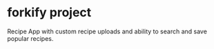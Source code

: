 # forkify project

Recipe App with custom recipe uploads and ability to search and save popular recipes.
